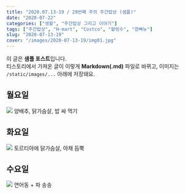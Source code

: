 ```yaml
---
title: "2020.07.13-19 / 29번째 주의 주간밥상 (샘플)"
date: "2020-07-22"
categories: ["생활", "주간밥상 그리고 이야기"]
tags: ["주간밥상", "H-mart", "Costco", "팥빙수", "깜빠뉴"]
slug: "2020-07-13-19"
cover: "/images/2020-07-13-19/img01.jpg"
---
```


이 글은 **샘플 포스트**입니다.  
티스토리에서 가져온 글이 이렇게 **Markdown(.md)** 파일로 바뀌고, 이미지는 `/static/images/...` 아래에 저장돼요.

## 월요일
![](/images/2020-07-13-19/img01.jpg)
양배추, 닭가슴살, 밥 싸 먹기

## 화요일
![](/images/2020-07-13-19/img02.jpg)
토르티야에 닭가슴살, 야채 듬뿍

## 수요일
![](/images/2020-07-13-19/img03.jpg)
연어동 + 파 송송